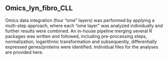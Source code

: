 Omics_lyn_fibro_CLL
-------------------------------------

Omics data integration (four “ome” layers) was performed by applying a multi-step approach, where each “ome layer” was analyzed individually and further results were combined. An in-house pipeline merging several R packages was written and followed, including pre-processing steps, normalization, logarithmic transformation and subsequently, differentially expressed genes/proteins were identified. Individual files for the analyses are provided here.

